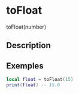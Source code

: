 # toFloat

toFloat(number)

## Description


## Exemples

```lua
local float = toFloat(15)
print(float) -- 15.0
```

